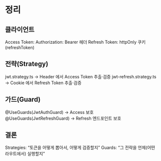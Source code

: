 # 정리

## 클라이언트

Access Token: Authorization: Bearer <token> 헤더
Refresh Token: httpOnly 쿠키(refreshToken)

## 전략(Strategy)

jwt.strategy.ts → Header 에서 Access Token 추출·검증
jwt-refresh.strategy.ts → Cookie 에서 Refresh Token 추출·검증

## 가드(Guard)

@UseGuards(JwtAuthGuard) → Access 보호
@UseGuards(JwtRefreshGuard) → Refresh 엔드포인트 보호

## 결론

Strategies: “토큰을 어떻게 뽑아서, 어떻게 검증할지”
Guards: “그 전략을 언제(어떤 라우트에서) 실행할지”
